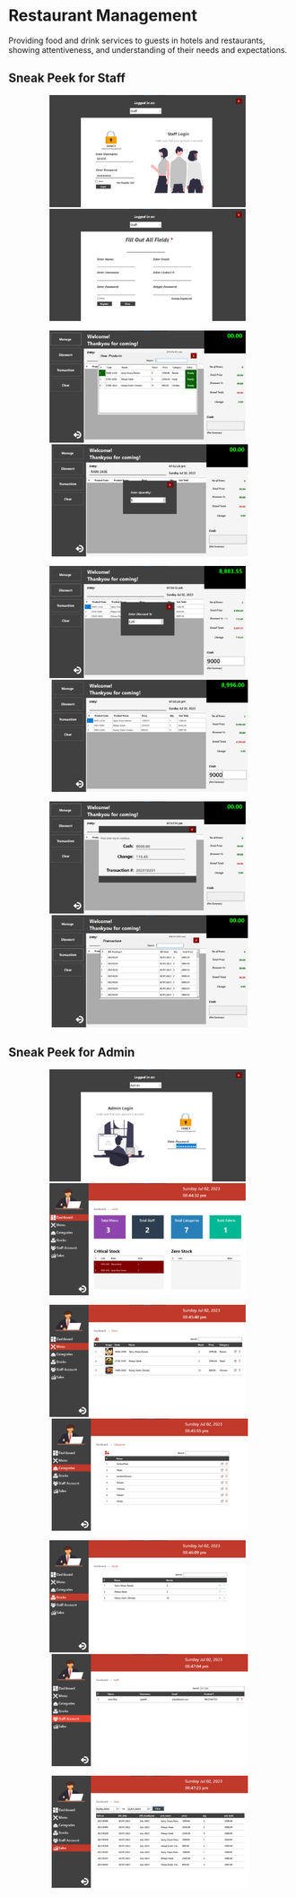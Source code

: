 # Restaurant Management

Providing food and drink services to guests in hotels and restaurants, showing attentiveness, and understanding of their needs and expectations.

## Sneak Peek for Staff
<p align="center"><img src="demo_picture_staff/login.png" height="200" width="350">&nbsp;&nbsp;<img src="demo_picture_staff/register.png" height="200" width="350">&nbsp;&nbsp;</p>
<p align="center"><img src="demo_picture_staff/view_products.png" height="200" width="350">&nbsp;&nbsp;<img src="demo_picture_staff/foods_qty.png" height="200" width="350"></p>
<p align="center"><img src="demo_picture_staff/discount.png" height="200" width="350">&nbsp;&nbsp;<img src="demo_picture_staff/total_price.png" height="200" width="350"></p>
<p align="center"><img src="demo_picture_staff/receipt.png" height="200" width="350">&nbsp;&nbsp;<img src="demo_picture_staff/transact.png" height="200" width="350"></p>

## Sneak Peek for Admin
<p align="center"><img src="demo_picture_admin/login.png" height="200" width="350">&nbsp;&nbsp;<img src="demo_picture_admin/dashboard.png" height="200" width="350">&nbsp;&nbsp;</p>
<p align="center"><img src="demo_picture_admin/menu.png" height="200" width="350">&nbsp;&nbsp;<img src="demo_picture_admin/categories.png" height="200" width="350"></p>
<p align="center"><img src="demo_picture_admin/stocks.png" height="200" width="350">&nbsp;&nbsp;<img src="demo_picture_admin/account.png" height="200" width="350"></p>
<p align="center"><img src="demo_picture_admin/sales.png" height="200" width="350"></p>
